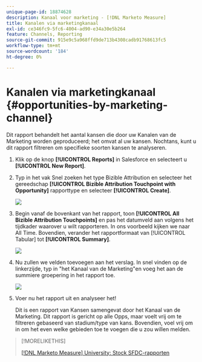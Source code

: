```yaml
---
unique-page-id: 18874628
description: Kanaal voor marketing - [!DNL Marketo Measure]
title: Kanalen via marketingkanaal
exl-id: ce346fc9-5fc6-4004-ad90-e34a30e5b264
feature: Channels, Reporting
source-git-commit: 915e9c5a968ffd9de713b4308cadb91768613fc5
workflow-type: tm+mt
source-wordcount: '184'
ht-degree: 0%

---
```


# Kanalen via marketingkanaal {#opportunities-by-marketing-channel}

Dit rapport behandelt het aantal kansen die door uw Kanalen van de Marketing worden geproduceerd; het omvat al uw kansen. Nochtans, kunt u dit rapport filtreren om specifieke soorten kansen te analyseren.

1. Klik op de knop **[!UICONTROL Reports]** in Salesforce en selecteert u **[!UICONTROL New Report]**.

1. Typ in het vak Snel zoeken het type Bizible Attribution en selecteer het gereedschap **[!UICONTROL Bizible Attribution Touchpoint with Opportunity]** rapporttype en selecteer **[!UICONTROL Create]**.

   ![](assets/1-2.jpg)

1. Begin vanaf de bovenkant van het rapport, toon **[!UICONTROL All Bizible Attribution Touchpoints]** en pas het datumveld aan volgens het tijdkader waarover u wilt rapporteren. In ons voorbeeld kijken we naar All Time. Bovendien, verander het rapportformaat van [!UICONTROL Tabular] tot **[!UICONTROL Summary]**.

   ![](assets/2-2.jpg)

1. Nu zullen we velden toevoegen aan het verslag. In snel vinden op de linkerzijde, typ in &quot;het Kanaal van de Marketing&quot;en voeg het aan de summiere groepering in het rapport toe.

   ![](assets/3-2.jpg)

1. Voer nu het rapport uit en analyseer het!

   Dit is een rapport van Kansen samengevat door het Kanaal van de Marketing. Dit rapport is gericht op alle Opps, maar voelt vrij om te filtreren gebaseerd van stadium/type van kans. Bovendien, voel vrij om in om het even welke gebieden toe te voegen die u zou willen melden.

>[!MORELIKETHIS]
>
>[[!DNL Marketo Measure] University: Stock SFDC-rapporten](https://universityonline.marketo.com/courses/bizible-fundamentals-bizible-102/#/page/5c5cb68dfb384d0c9fb96cc4)
